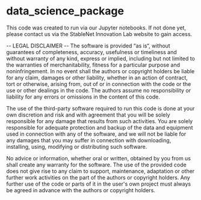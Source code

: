 # data_science_package
This code was created to run via our Jupyter notebooks. If not done yet, please contact us via the StableNet Innovation Lab website to gain access.

-- LEGAL DISCLAIMER --
The software is provided “as is“, without guarantees of completeness, accuracy, usefulness or timeliness and without warranty of any kind, express or implied, including but not limited to the warranties of merchanitability, fitness for a particular purpose and noninfringement. In no event shall the authors or copyright holders be liable for any claim, damages or other liability, whether in an action of contract, tort or otherwise, arising from, out of or in connection with the code or the use or other dealings in the code. The authors assume no responsibility or liability for any errors or omissions in the content of this code.

The use of the third-party software required to run this code is done at your own discretion and risk and with agreement that you will be solely responsible for any damage that results from such activities. You are solely responsible for adequate protection and backup of the data and equipment used in connection with any of the software, and we will not be liable for any damages that you may suffer in connection with downloading, installing, using, modifying or distributing such software. 

No advice or information, whether oral or written, obtained by you from us shall create any warranty for the software. The use of the provided code does not give rise to any claim to support, maintenance, adaptation or other further work activities on the part of the authors or copyright holders. Any further use of the code or parts of it in the user's own project must always be agreed in advance with the authors or copyright holders.
